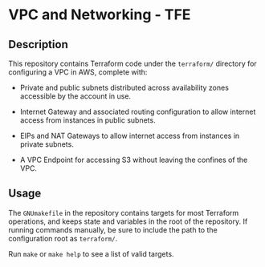# VPC and Networking - TFE

## Description

This repository contains Terraform code under the `terraform/` directory for
configuring a VPC in AWS, complete with:

- Private and public subnets distributed across availability zones accessible
  by the account in use.

- Internet Gateway and associated routing configuration to allow internet
  access from instances in public subnets.

- EIPs and NAT Gateways to allow internet access from instances in private
  subnets.

- A VPC Endpoint for accessing S3 without leaving the confines of the VPC.

## Usage

The `GNUmakefile` in the repository contains targets for most Terraform
operations, and keeps state and variables in the root of the repository. If
running commands manually, be sure to include the path to the configuration
root as `terraform/`.

Run `make` or `make help` to see a list of valid targets.
